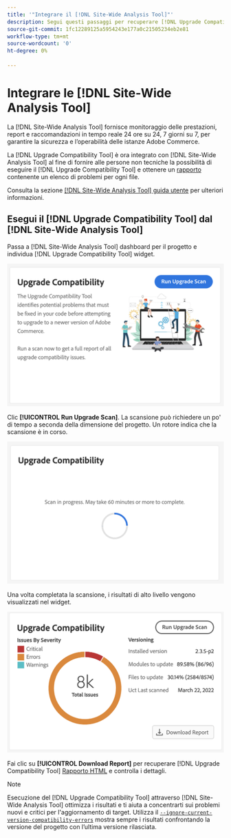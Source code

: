 ```yaml
---
title: '"Integrare il [!DNL Site-Wide Analysis Tool]"'
description: Segui questi passaggi per recuperare [!DNL Upgrade Compatibility Tool] dal [!DNL Site-Wide Analysis Tool] dashboard nel progetto Adobe Commerce.
source-git-commit: 1fc12289125a5954243e177a0c21505234eb2e81
workflow-type: tm+mt
source-wordcount: '0'
ht-degree: 0%

---
```



# Integrare le [!DNL Site-Wide Analysis Tool]

La [!DNL Site-Wide Analysis Tool] fornisce monitoraggio delle prestazioni, report e raccomandazioni in tempo reale 24 ore su 24, 7 giorni su 7, per garantire la sicurezza e l’operabilità delle istanze Adobe Commerce.

La [!DNL Upgrade Compatibility Tool] è ora integrato con [!DNL Site-Wide Analysis Tool] al fine di fornire alle persone non tecniche la possibilità di eseguire il [!DNL Upgrade Compatibility Tool] e ottenere un [rapporto](../upgrade-compatibility-tool/reports.md) contenente un elenco di problemi per ogni file.

Consulta la sezione [[!DNL Site-Wide Analysis Tool] guida utente](https://docs.magento.com/user-guide/reports/site-wide-analysis-tool.html) per ulteriori informazioni.

## Esegui il [!DNL Upgrade Compatibility Tool] dal [!DNL Site-Wide Analysis Tool]

Passa a [!DNL Site-Wide Analysis Tool] dashboard per il progetto e individua [!DNL Upgrade Compatibility Tool] widget.

![widget UCT SWAT - Iniziale](../../assets/upgrade-guide/uct-swat-initial.png)

Clic **[!UICONTROL Run Upgrade Scan]**. La scansione può richiedere un po&#39; di tempo a seconda della dimensione del progetto. Un rotore indica che la scansione è in corso.

![Widget SWAT UCT - In corso](../../assets/upgrade-guide/uct-swat-progress.png)

Una volta completata la scansione, i risultati di alto livello vengono visualizzati nel widget.

![Widget SWAT UCT - Risultati](../../assets/upgrade-guide/uct-swat-results.png)

Fai clic su **[!UICONTROL Download Report]** per recuperare [!DNL Upgrade Compatibility Tool] [Rapporto HTML](../upgrade-compatibility-tool/reports.md#html-report) e controlla i dettagli.


>[!NOTE]
>
> Esecuzione del [!DNL Upgrade Compatibility Tool] attraverso [!DNL Site-Wide Analysis Tool] ottimizza i risultati e ti aiuta a concentrarti sui problemi nuovi e critici per l&#39;aggiornamento di target. Utilizza il [`--ignore-current-version-compatibility-errors`](run.md#optimize-your-results) mostra sempre i risultati confrontando la versione del progetto con l’ultima versione rilasciata.
